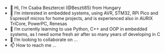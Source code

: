 - 👋 Hi, I’m Csaba Besztercei (@Beszti85) from Hungary
- 👀 I’m interested in embedded systems, using AVR, STM32, RPi Pico and Espressif micros for home projects, and is experienced also in AURIX TriCore, PowerPC, Renesas
- 🌱 I’m currently learning to use Python, C++ and OOP in embedded systems, as I need some fresh air after so many years of developing in C
- 💞️ I’m looking to collaborate on ...
- 📫 How to reach me ...

<!---
Beszti85/Beszti85 is a ✨ special ✨ repository because its `README.md` (this file) appears on your GitHub profile.
You can click the Preview link to take a look at your changes.
--->
